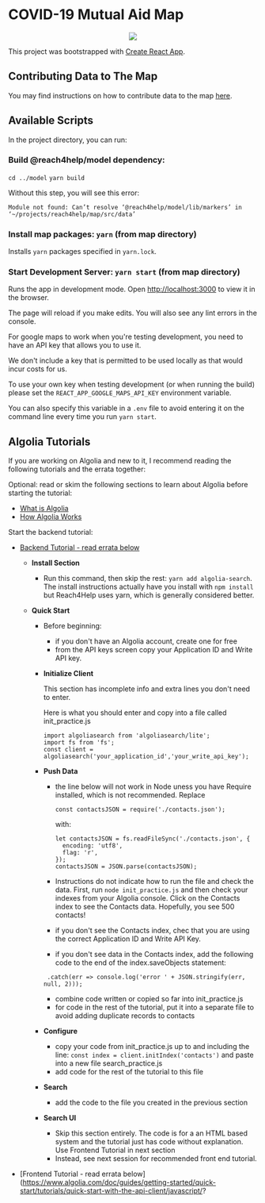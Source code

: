 # COVID-19 Mutual Aid Map

<p align="center">
  <img src="../branding/banners/swarm_banner_map_alt.png">
</p>

This project was bootstrapped with [Create React App](https://github.com/facebook/create-react-app).

## Contributing Data to The Map

You may find instructions on how to contribute data to the map [here](src/data/README.md).

## Available Scripts

In the project directory, you can run:

### Build @reach4help/model dependency:

`cd ../model` `yarn build`

Without this step, you will see this error:

```
Module not found: Can’t resolve ‘@reach4help/model/lib/markers’ in ‘~/projects/reach4help/map/src/data’
```

### Install map packages: `yarn` (from map directory)

Installs `yarn` packages specified in `yarn.lock`.

### Start Development Server: `yarn start` (from map directory)

Runs the app in development mode. Open [http://localhost:3000](http://localhost:3000) to view it in the browser.

The page will reload if you make edits. You will also see any lint errors in the console.

For google maps to work when you're testing development, you need to have an API key that allows you to use it.

We don't include a key that is permitted to be used locally as that would incur costs for us.

To use your own key when testing development (or when running the build) please set the `REACT_APP_GOOGLE_MAPS_API_KEY` environment variable.

You can also specify this variable in a `.env` file to avoid entering it on the command line every time you run `yarn start`.

## Algolia Tutorials

If you are working on Algolia and new to it, I recommend reading the following tutorials and the errata together:

Optional: read or skim the following sections to learn about Algolia before starting the tutorial:

- [What is Algolia](https://www.algolia.com/doc/guides/getting-started/what-is-algolia/)
- [How Algolia Works](https://www.algolia.com/doc/guides/getting-started/how-algolia-works/)

Start the backend tutorial:

- [Backend Tutorial - read errata below](https://www.algolia.com/doc/guides/getting-started/quick-start/tutorials/quick-start-with-the-api-client/javascript/?client=javascript)

  - **Install Section**
    - Run this command, then skip the rest: `yarn add algolia-search`. The install instructions actually have you install with `npm install` but Reach4Help uses yarn, which is generally considered better.
  - **Quick Start**

    - Before beginning:
      - if you don't have an Algolia account, create one for free
      - from the API keys screen copy your Application ID and Write API key.
    - **Initialize Client**

      This section has incomplete info and extra lines you don't need to enter.

      Here is what you should enter and copy into a file called init_practice.js

      ```
      import algoliasearch from 'algoliasearch/lite';
      import fs from 'fs';
      const client = algoliasearch('your_application_id','your_write_api_key');
      ```

    - **Push Data**

      - the line below will not work in Node uness you have Require installed, which is not recommended. Replace

        ```
        const contactsJSON = require('./contacts.json');
        ```

        with:

        ```
        let contactsJSON = fs.readFileSync('./contacts.json', {
          encoding: 'utf8',
          flag: 'r',
        });
        contactsJSON = JSON.parse(contactsJSON);
        ```

      - Instructions do not indicate how to run the file and check the data. First, run `node init_practice.js` and then check your indexes from your Algolia console. Click on the Contacts index to see the Contacts data. Hopefully, you see 500 contacts!
      - if you don't see the Contacts index, chec that you are using the correct Application ID and Write API Key.
      - if you don't see data in the Contacts index, add the following code to the end of the index.saveObjects statement:

      ```
       .catch(err => console.log('error ' + JSON.stringify(err, null, 2)));
      ```

      - combine code written or copied so far into init_practice.js
      - for code in the rest of the tutorial, put it into a separate file to avoid adding duplicate records to contacts

    - **Configure**
      - copy your code from init_practice.js up to and including the line: `const index = client.initIndex('contacts')` and paste into a new file search_practice.js
      - add code for the rest of the tutorial to this file
    - **Search**
      - add the code to the file you created in the previous section
    - **Search UI**
      - Skip this section entirely. The code is for a an HTML based system and the tutorial just has code without explanation. Use Frontend Tutorial in next section
      - Instead, see next session for recommended front end tutorial.

- [Frontend Tutorial - read errata below](https://www.algolia.com/doc/guides/getting-started/quick-start/tutorials/quick-start-with-the-api-client/javascript/?
